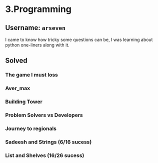 # 3.Programming
## Username: __```arseven```__

I came to know how tricky some questions can be, I was learning about python one-liners along with it.
## **Solved**
### The game I must loss
### Aver_max
### Building Tower
### Problem Solvers vs Developers
### Journey to regionals
### Sadeesh and Strings (6/16 sucess)
### List and Shelves    (16/26 sucess)
###


